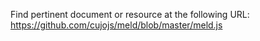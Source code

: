 Find pertinent document or resource at the following URL:
https://github.com/cujojs/meld/blob/master/meld.js
